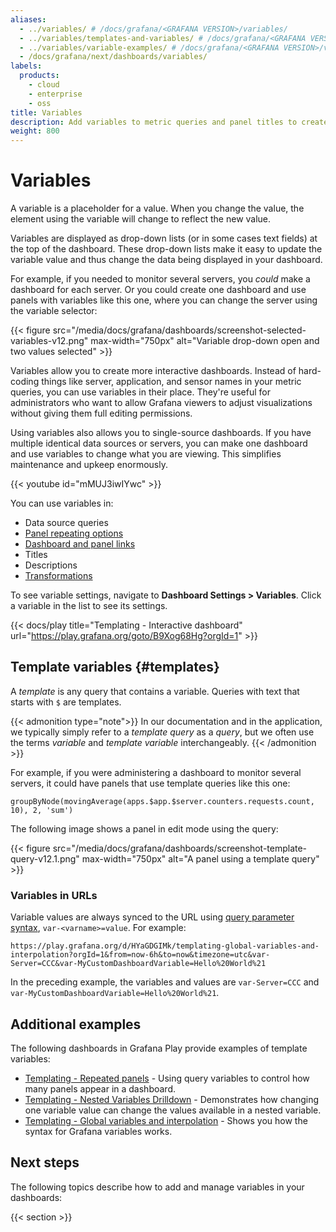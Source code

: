 ```yaml
---
aliases:
  - ../variables/ # /docs/grafana/<GRAFANA VERSION>/variables/
  - ../variables/templates-and-variables/ # /docs/grafana/<GRAFANA VERSION>/variables/templates-and-variables/
  - ../variables/variable-examples/ # /docs/grafana/<GRAFANA VERSION>/variables/variable-examples/
  - /docs/grafana/next/dashboards/variables/
labels:
  products:
    - cloud
    - enterprise
    - oss
title: Variables
description: Add variables to metric queries and panel titles to create interactive and dynamic dashboards
weight: 800
---
```


# Variables

A variable is a placeholder for a value.
When you change the value, the element using the variable will change to reflect the new value.

Variables are displayed as drop-down lists (or in some cases text fields) at the top of the dashboard.
These drop-down lists make it easy to update the variable value and thus change the data being displayed in your dashboard.

For example, if you needed to monitor several servers, you _could_ make a dashboard for each server.
Or you could create one dashboard and use panels with variables like this one, where you can change the server using the variable selector:

{{< figure src="/media/docs/grafana/dashboards/screenshot-selected-variables-v12.png" max-width="750px" alt="Variable drop-down open and two values selected" >}}

Variables allow you to create more interactive dashboards.
Instead of hard-coding things like server, application, and sensor names in your metric queries, you can use variables in their place.
They're useful for administrators who want to allow Grafana viewers to adjust visualizations without giving them full editing permissions.

Using variables also allows you to single-source dashboards.
If you have multiple identical data sources or servers, you can make one dashboard and use variables to change what you are viewing.
This simplifies maintenance and upkeep enormously.

{{< youtube id="mMUJ3iwIYwc" >}}

You can use variables in:

- Data source queries
- [Panel repeating options](https://grafana.com/docs/grafana/<GRAFANA_VERSION>/panels-visualizations/configure-panel-options/#configure-repeating-panels)
- [Dashboard and panel links](https://grafana.com/docs/grafana/<GRAFANA_VERSION>/dashboards/build-dashboards/manage-dashboard-links/)
- Titles
- Descriptions
- [Transformations](https://grafana.com/docs/grafana/<GRAFANA_VERSION>/panels-visualizations/query-transform-data/transform-data/)

To see variable settings, navigate to **Dashboard Settings > Variables**.
Click a variable in the list to see its settings.

{{< docs/play title="Templating - Interactive dashboard" url="https://play.grafana.org/goto/B9Xog68Hg?orgId=1" >}}

## Template variables {#templates}

A _template_ is any query that contains a variable.
Queries with text that starts with `$` are templates.

{{< admonition type="note">}}
In our documentation and in the application, we typically simply refer to a _template query_ as a _query_, but we often use the terms _variable_ and _template variable_ interchangeably.
{{< /admonition >}}

For example, if you were administering a dashboard to monitor several servers, it could have panels that use template queries like this one:

```text
groupByNode(movingAverage(apps.$app.$server.counters.requests.count, 10), 2, 'sum')
```

The following image shows a panel in edit mode using the query:

{{< figure src="/media/docs/grafana/dashboards/screenshot-template-query-v12.1.png" max-width="750px" alt="A panel using a template query" >}}

### Variables in URLs

Variable values are always synced to the URL using [query parameter syntax](https://grafana.com/docs/grafana/latest/dashboards/variables/variable-syntax/#query-parameters), `var-<varname>=value`.
For example:

```text
https://play.grafana.org/d/HYaGDGIMk/templating-global-variables-and-interpolation?orgId=1&from=now-6h&to=now&timezone=utc&var-Server=CCC&var-MyCustomDashboardVariable=Hello%20World%21
```

In the preceding example, the variables and values are `var-Server=CCC` and `var-MyCustomDashboardVariable=Hello%20World%21`.

## Additional examples

The following dashboards in Grafana Play provide examples of template variables:

- [Templating - Repeated panels](https://play.grafana.org/goto/yfZOReUNR?orgId=1) - Using query variables to control how many panels appear in a dashboard.
- [Templating - Nested Variables Drilldown](https://play.grafana.org/d/testdata-nested-variables-drilldown/) - Demonstrates how changing one variable value can change the values available in a nested variable.
- [Templating - Global variables and interpolation](https://play.grafana.org/d/HYaGDGIMk/) - Shows you how the syntax for Grafana variables works.

## Next steps

The following topics describe how to add and manage variables in your dashboards:

{{< section >}}
